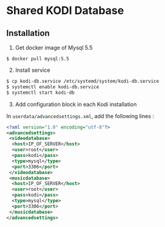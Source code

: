# Shared KODI Database

## Installation

1. Get docker image of Mysql 5.5

```
$ docker pull mysql:5.5
```

2. Install service

```bash
$ cp kodi-db.service /etc/systemd/system/kodi-db.service
$ systemctl enable kodi-db.service
$ systemctl start kodi-db
```

3. Add configuration block in each Kodi installation 

In `userdata/advancedsettings.xml`, add the following lines : 

```xml
<?xml version="1.0" encoding="utf-8"?>
<advancedsettings>
 <videodatabase>
  <host>IP_OF_SERVER</host>
  <user>root</user>
  <pass>kodi</pass>
  <type>mysql</type>
  <port>3306</port>
 </videodatabase>
 <musicdatabase>
  <host>IP_OF_SERVER</host>
  <user>root</user>
  <pass>kodi</pass>
  <type>mysql</type>
  <port>3306</port>
 </musicdatabase>
</advancedsettings>
```
